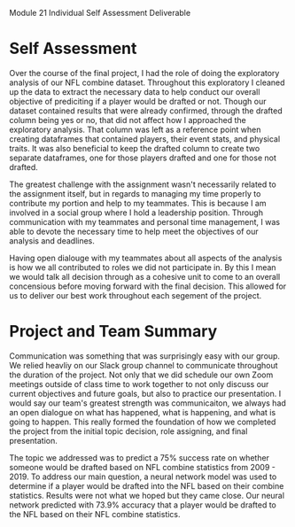 Module 21 Individual Self Assessment Deliverable

# Self Assessment

  Over the course of the final project, I had the role of doing the exploratory analysis of our NFL combine dataset.  Throughout this exploratory I cleaned up the data to extract the necessary data to help conduct our overall objective of prediciting if a player would be drafted or not.  Though our dataset contained results that were already confirmed, through the drafted column being yes or no, that did not affect how I approached the exploratory analysis.  That column was left as a reference point when creating dataframes that contained players, their event stats, and physical traits.  It was also beneficial to keep the drafted column to create two separate dataframes, one for those players drafted and one for those not drafted.  
  
  The greatest challenge with the assignment wasn't necessarily related to the assignment itself, but in regards to managing my time properly to contribute my portion and help to my teammates.  This is because I am involved in a social group where I hold a leadership position.  Through communication with my teammates and personal time management, I was able to devote the necessary time to help meet the objectives of our analysis and deadlines.
  
  Having open dialouge with my teammates about all aspects of the analysis is how we all contributed to roles we did not participate in.  By this I mean we would talk all decision through as a cohesive unit to come to an overall concensious before moving forward with the final decision.  This allowed for us to deliver our best work throughout each segement of the project.

# Project and Team Summary

  Communication was something that was surprisingly easy with our group.  We relied heavliy on our Slack group channel to communicate throughout the duration of the project.  Not only that we did schedule our own Zoom meetings outside of class time to work together to not only discuss our current objectives and future goals, but also to practice our presentation.  I would say our team's greatest strength was communicaiton, we always had an open dialogue on what has happened, what is happening, and what is going to happen.  This really formed the foundation of how we completed the project from the initial topic decision, role assigning, and final presentation.
  
  The topic we addressed was to predict a 75% success rate on whether someone would be drafted based on NFL combine statistics from 2009 - 2019.  To address our main question, a neural network model was used to determine if a player would be drafted into the NFL based on their combine statistics.  Results were not what we hoped but they came close.  Our neural network predicted with 73.9% accuracy that a player would be drafted to the NFL based on their NFL combine statistics. 
